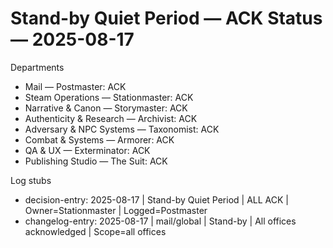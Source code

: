 # Stand-by Quiet Period — ACK Status — 2025-08-17

Departments
- Mail — Postmaster: ACK
- Steam Operations — Stationmaster: ACK
- Narrative & Canon — Storymaster: ACK
- Authenticity & Research — Archivist: ACK
- Adversary & NPC Systems — Taxonomist: ACK
- Combat & Systems — Armorer: ACK
- QA & UX — Exterminator: ACK
- Publishing Studio — The Suit: ACK

Log stubs
- decision-entry: 2025-08-17 | Stand-by Quiet Period | ALL ACK |
  Owner=Stationmaster | Logged=Postmaster
- changelog-entry: 2025-08-17 | mail/global | Stand-by | All offices
  acknowledged | Scope=all offices
